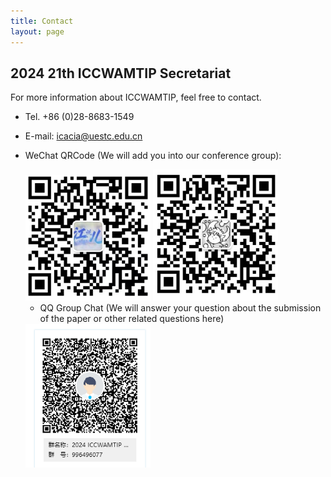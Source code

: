 ```yaml
---
title: Contact
layout: page
---
```


## 2024 21th ICCWAMTIP Secretariat

For more information about ICCWAMTIP, feel free to contact.

- Tel. +86 (0)28-8683-1549
- E-mail: icacia@uestc.edu.cn
- WeChat QRCode (We will add you into our conference group):

  <img style="width: 200px" src="../static/images/QRcode Luo.png" />
  <img style="width: 200px" src="../static/images/QRcode LI.png" />

  - QQ Group Chat (We will answer your question about the submission of the paper or other related questions here)

  <img style="width: 200px" src="../static/images/QQGroup.jpg" />
